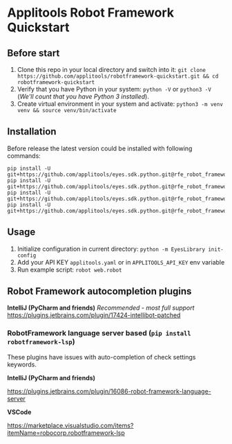 # Applitools Robot Framework Quickstart

## Before start
1. Clone this repo in your local directory and switch into it:
`git clone https://github.com/applitools/robotframework-quickstart.git && cd robotframework-quickstart`
2. Verify that you have Python in your system:
`python -V` or `python3 -V` (*We'll count that you have Python 3 installed*).
3. Create virtual environment in your system and activate:
`python3 -m venv venv && source venv/bin/activate`

## Installation
Before release the latest version could be installed with following commands:
```
pip install -U git+https://github.com/applitools/eyes.sdk.python.git@rfe_robot_framework_sdk#subdirectory=eyes_common
pip install -U git+https://github.com/applitools/eyes.sdk.python.git@rfe_robot_framework_sdk#subdirectory=eyes_core
pip install -U git+https://github.com/applitools/eyes.sdk.python.git@rfe_robot_framework_sdk#subdirectory=eyes_selenium
pip install -U git+https://github.com/applitools/eyes.sdk.python.git@rfe_robot_framework_sdk#subdirectory=eyes_robot
```

## Usage
1. Initialize configuration in current directory: `python -m EyesLibrary init-config`
2. Add your API KEY `applitools.yaml` or in `APPLITOOLS_API_KEY` env variable
3. Run example script: `robot web.robot`


## Robot Framework autocompletion plugins
**IntelliJ (PyCharm and friends)** *Recommended - most full support*
https://plugins.jetbrains.com/plugin/17424-intellibot-patched


### RobotFramework language server based (`pip install robotframework-lsp`)
These plugins have issues with auto-completion of check settings keywords.

**IntelliJ (PyCharm and friends)**

https://plugins.jetbrains.com/plugin/16086-robot-framework-language-server

**VSCode**

https://marketplace.visualstudio.com/items?itemName=robocorp.robotframework-lsp
